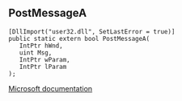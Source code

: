 ## PostMessageA

```
[DllImport("user32.dll", SetLastError = true)]
public static extern bool PostMessageA(
   IntPtr hWnd,
   uint Msg,
   IntPtr wParam,
   IntPtr lParam
);
```

[Microsoft documentation](https://docs.microsoft.com/en-us/windows/win32/api/winuser/nf-winuser-postmessagea)
